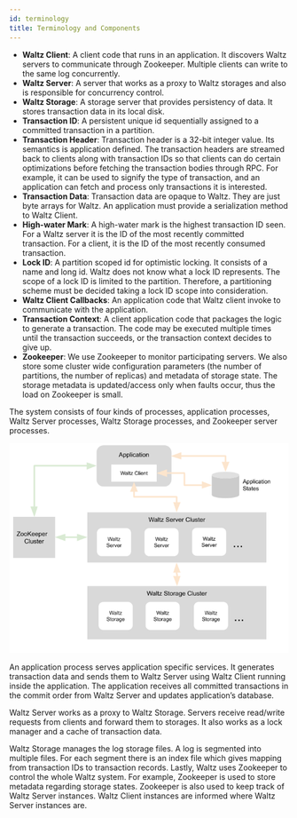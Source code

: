 ```yaml
---
id: terminology
title: Terminology and Components
---
```


* **Waltz Client**: A client code that runs in an application. It discovers Waltz servers to communicate through Zookeeper. Multiple clients can write to the same log concurrently.
* **Waltz Server**: A server that works as a proxy to Waltz storages and also is responsible for concurrency control.
* **Waltz Storage**: A storage server that provides persistency of data. It stores transaction data in its local disk.
* **Transaction ID**: A persistent unique id sequentially assigned to a committed transaction in a partition.
* **Transaction Header**: Transaction header is a 32-bit integer value. Its semantics is application defined. The transaction headers are streamed back to clients along with transaction IDs so that clients can do certain optimizations before fetching the transaction bodies through RPC. For example, it can be used to signify the type of transaction, and an application can fetch and process only transactions it is interested.
* **Transaction Data**: Transaction data are opaque to Waltz. They are just byte arrays for Waltz. An application must provide a serialization method to Waltz Client.
* **High-water Mark**: A high-water mark is the highest transaction ID seen. For a Waltz server it is the ID of the most recently committed transaction. For a client, it is the ID of the most recently consumed transaction.
* **Lock ID**: A partition scoped id for optimistic locking. It consists of a name and long id. Waltz does not know what a lock ID represents. The scope of a lock ID is limited to the partition. Therefore, a partitioning scheme must be decided taking a lock ID scope into consideration.
* **Waltz Client Callbacks**: An application code that Waltz client invoke to communicate with the application.
* **Transaction Context**: A client application code that packages the logic to generate a transaction. The code may be executed multiple times until the transaction succeeds, or the transaction context decides to give up.
* **Zookeeper**: We use Zookeeper to monitor participating servers. We also store some cluster wide configuration parameters (the number of partitions, the number of replicas) and metadata of storage state. The storage metadata is updated/access only when faults occur, thus the load on Zookeeper is small.


The system consists of four kinds of processes, application processes, Waltz Server processes, Waltz Storage processes, and Zookeeper server processes.

![Waltz architecture diagram](assets/architecture.png)

An application process serves application specific services. It generates transaction data and sends them to Waltz Server using Waltz Client running inside the application. The application receives all committed transactions in the commit order from Waltz Server and updates application’s database.

Waltz Server works as a proxy to Waltz Storage. Servers receive read/write requests from clients and forward them to storages. It also works as a lock manager and a cache of transaction data.

Waltz Storage manages the log storage files. A log is segmented into multiple files. For each segment there is an index file which gives mapping from transaction IDs to transaction records.
Lastly, Waltz uses Zookeeper to control the whole Waltz system. For example, Zookeeper is used to store metadata regarding storage states. Zookeeper is also used to keep track of Waltz Server instances. Waltz Client instances are informed where Waltz Server instances are.
